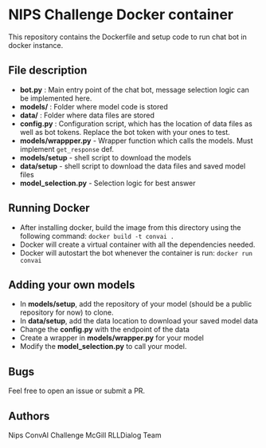 # NIPS Challenge Docker container

This repository contains the Dockerfile and setup code to run chat bot in docker instance.

## File description

- **bot.py** : Main entry point of the chat bot, message selection logic can be implemented here.
- **models/** : Folder where model code is stored
- **data/** : Folder where data files are stored
- **config.py** : Configuration script, which has the location of data files as well as bot tokens. Replace the bot token with your ones to test.
- **models/wrappper.py** - Wrapper function which calls the models. Must implement `get_response` def.
- **models/setup** - shell script to download the models
- **data/setup** - shell script to download the data files and saved model files
- **model_selection.py** - Selection logic for best answer

## Running Docker

- After installing docker, build the image from this directory using the following command: `docker build -t convai .`
- Docker will create a virtual container with all the dependencies needed.
- Docker will autostart the bot whenever the container is run: `docker run convai`

## Adding your own models

- In **models/setup**, add the repository of your model (should be a public repository for now) to clone.
- In **data/setup**, add the data location to download your saved model data
- Change the **config.py** with the endpoint of the data
- Create a wrapper in **models/wrapper.py** for your model
- Modify the **model_selection.py** to call your model.

## Bugs

Feel free to open an issue or submit a PR.

## Authors

Nips ConvAI Challenge McGill RLLDialog Team


